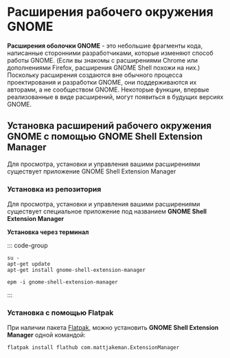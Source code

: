 # Расширения рабочего окружения GNOME

**Расширения оболочки GNOME** - это небольшие фрагменты кода, написанные сторонними разработчиками, которые изменяют способ работы GNOME. (Если вы знакомы с расширениями Chrome или дополнениями Firefox, расширения GNOME Shell похожи на них.)
Поскольку расширения создаются вне обычного процесса проектирования и разработки GNOME, они поддерживаются их авторами, а не сообществом GNOME. Некоторые функции, впервые реализованные в виде расширений, могут появиться в будущих версиях GNOME.

## Установка расширений рабочего окружения GNOME с помощью GNOME Shell Extension Manager

Для просмотра, установки и управления вашими расширениями существует приложение GNOME Shell Extension Manager

### Установка из репозитория

Для просмотра, установки и управления вашими расширениями существует специальное приложение под названием **GNOME Shell Extension Manager**

**Установка через терминал**

::: code-group
```bash[apt-get]
su -
apt-get update
apt-get install gnome-shell-extension-manager
```
```bash[epm]
epm -i gnome-shell-extension-manager
```
:::

### Установка c помощью Flatpak<Badge type="info" text="flatpak" />

При наличии пакета [Flatpak](/flatpak), можно установить **GNOME Shell Extension Manager** одной командой:

```bash
flatpak install flathub com.mattjakeman.ExtensionManager
```

